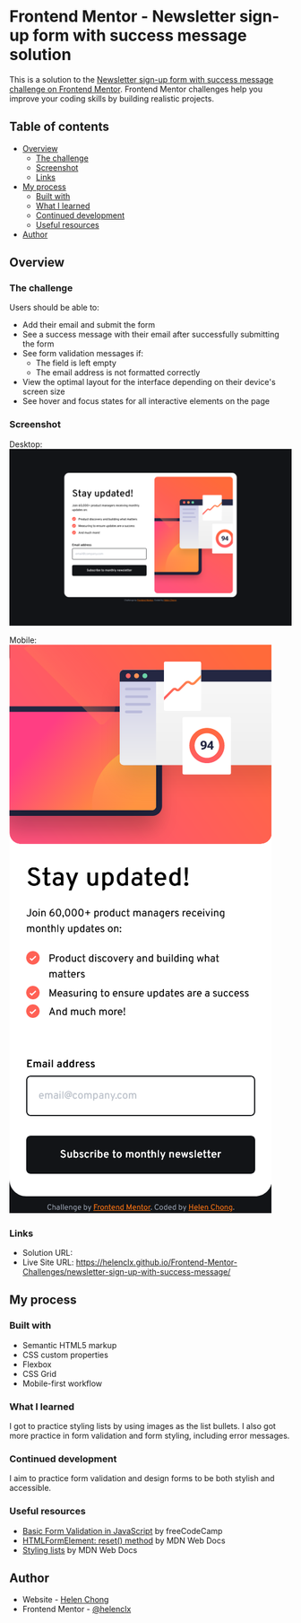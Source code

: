 # Frontend Mentor - Newsletter sign-up form with success message solution

This is a solution to the [Newsletter sign-up form with success message challenge on Frontend Mentor](https://www.frontendmentor.io/challenges/newsletter-signup-form-with-success-message-3FC1AZbNrv). Frontend Mentor challenges help you improve your coding skills by building realistic projects. 

## Table of contents

- [Overview](#overview)
    - [The challenge](#the-challenge)
    - [Screenshot](#screenshot)
    - [Links](#links)
- [My process](#my-process)
    - [Built with](#built-with)
    - [What I learned](#what-i-learned)
    - [Continued development](#continued-development)
    - [Useful resources](#useful-resources)
- [Author](#author)
<!-- - [Acknowledgments](#acknowledgments) -->

## Overview

### The challenge

Users should be able to:

- Add their email and submit the form
- See a success message with their email after successfully submitting the form
- See form validation messages if:
    - The field is left empty
    - The email address is not formatted correctly
- View the optimal layout for the interface depending on their device's screen size
- See hover and focus states for all interactive elements on the page

### Screenshot

Desktop:  
![](./screenshot-desktop.png)

Mobile:  
![](./screenshot-mobile.png)

### Links

- Solution URL: 
- Live Site URL: https://helenclx.github.io/Frontend-Mentor-Challenges/newsletter-sign-up-with-success-message/

## My process

### Built with

- Semantic HTML5 markup
- CSS custom properties
- Flexbox
- CSS Grid
- Mobile-first workflow

### What I learned

I got to practice styling lists by using images as the list bullets. I also got more practice in form validation and form styling, including error messages.

### Continued development

I aim to practice form validation and design forms to be both stylish and accessible.

### Useful resources

- [Basic Form Validation in JavaScript](https://www.freecodecamp.org/news/basic-form-validation-in-javascript/) by freeCodeCamp
- [HTMLFormElement: reset() method](https://developer.mozilla.org/en-US/docs/Web/API/HTMLFormElement/reset) by MDN Web Docs
- [Styling lists](https://developer.mozilla.org/en-US/docs/Learn/CSS/Styling_text/Styling_lists) by MDN Web Docs

## Author

- Website - [Helen Chong](https://helenclx.github.io/)
- Frontend Mentor - [@helenclx](https://www.frontendmentor.io/profile/helenclx)

<!-- ## Acknowledgments

This is where you can give a hat tip to anyone who helped you out on this project. Perhaps you worked in a team or got some inspiration from someone else's solution. This is the perfect place to give them some credit. -->